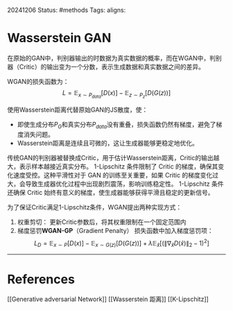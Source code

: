 20241206
Status: #methods
Tags: 
aligns: 
# Wasserstein GAN
在原始的GAN中，判别器输出的时数据为真实数据的概率，而在WGAN中，判别器（Critic）的输出变为一个分数，表示生成数据和真实数据之间的差异。

WGAN的损失函数为：
$$L = \mathbb{E}_{x \sim P_{data}}[D(x)] - \mathbb{E}_{z \sim P_z}[D(G(z))]$$

使用Wasserstein距离代替原始GAN的JS散度，使：
- 即使生成分布$P_G$和真实分布$P_{data}$没有重叠，损失函数仍然有梯度，避免了梯度消失问题。
- Wasserstein距离是连续且可微的，这让生成器能够更稳定地优化。

传统GAN的判别器被替换成Critic，用于估计Wasserstein距离，Critic的输出越大，表示样本越接近真实分布。
1-Lipschitz 条件限制了 Critic 的梯度，确保其变化速度受控。这种平滑性对于 GAN 的训练至关重要，如果 Critic 的梯度变化过大，会导致生成器优化过程中出现剧烈震荡，影响训练稳定性。
1-Lipschitz 条件还确保 Critic 始终有意义的梯度，使生成器能够获得平滑且稳定的更新信号。

为了保证Critic满足1-Lipschitz条件，WGAN提出两种实现方式：
1. 权重剪切：
	更新Critic参数后，将其权重限制在一个固定范围内
2. 梯度惩罚**WGAN-GP**（Gradient Penalty）
	损失函数中加入梯度惩罚项：
	$$L_D=\mathbb{E}_{x\sim P}[D(x)]-\mathbb{E}_{x\sim G(z)}[D(G(z))]+\lambda\mathbb{E}_{\hat{x}}[(\|\nabla_{\hat{x}}D(\hat{x})\|_2-1)^2]$$

---
# References
[[Generative adversarial Network]]
[[Wasserstein 距离]]
[[K-Lipschitz]]